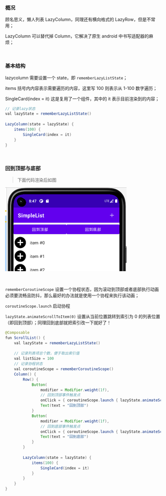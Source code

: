 ### 概况

顾名思义，懒人列表 LazyColumn，同理还有横向格式的 LazyRow，但是不常用；

LazyColumn 可以替代掉 Column，它解决了原生 android 中书写适配器的麻烦；

<br>

### 基本结构

lazycolumn 需要设置一个 state，即 `rememberLazyListState`；

items 括号内内容表示需要遍历的内容，这里写 100 则表示从 1-100 数字遍历；

SingleCard(index = it) 这是复用了一个组件，其中的 it 表示目前渲染到的内容；

```java
// 记录lazy状态
val lazyState = rememberLazyListState()

LazyColumn(state = lazyState) {
    items(100) {
        SingleCard(index = it)
    }
}
```

<br>

### 回到顶部与底部

> 下面代码渲染后如图

![](../../imgs/compose/lazycolumn/lc1.png)

<br>

`rememberCoroutineScope` 设置一个协程状态，因为滚动到顶部或者底部执行动画必须要流畅且防抖，那么最好的办法就是使用一个协程来执行该动画；

`coroutineScope.launch` 启动协程

`lazyState.animateScrollToItem(0)` 设置从当前位置跳转到索引为 0 的列表位置（即回到顶部）；同理回到底部就把索引改一下就好了！

```java
@Composable
fun ScrollList() {
    val lazyState = rememberLazyListState()

    // 记录列表项总个数，便于取出索引值
    val listSize = 100
    // 记录协程状态
    val coroutineScope = rememberCoroutineScope()
    Column() {
        Row() {
            Button(
                modifier = Modifier.weight(1f),
                // 回到顶部事件触发点
                onClick = { coroutineScope.launch { lazyState.animateScrollToItem(0) } }) {
                Text(text = "回到顶部")
            }
            Button(
                modifier = Modifier.weight(1f),
                // 回到底部事件触发点
                onClick = { coroutineScope.launch { lazyState.animateScrollToItem(listSize - 1) } }) {
                Text(text = "回到底部")
            }
        }

        LazyColumn(state = lazyState) {
            items(100) {
                SingleCard(index = it)
            }
        }
    }
}
```
